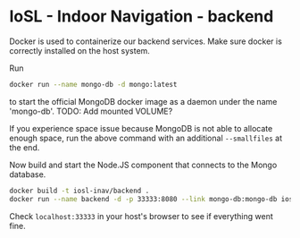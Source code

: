 # IoSL - Indoor Navigation - backend

Docker is used to containerize our backend services. Make sure docker is correctly installed on the host system.

Run
```bash
docker run --name mongo-db -d mongo:latest
```
to start the official MongoDB docker image as a daemon under the name 'mongo-db'.
TODO: Add mounted VOLUME?

If you experience space issue because MongoDB is not able to allocate enough space, run the above command with an additional `--smallfiles` at the end.

Now build and start the Node.JS component that connects to the Mongo database.
```bash
docker build -t iosl-inav/backend .
docker run --name backend -d -p 33333:8080 --link mongo-db:mongo-db iosl-inav/backend:latest
```

Check `localhost:33333` in your host's browser to see if everything went fine.
